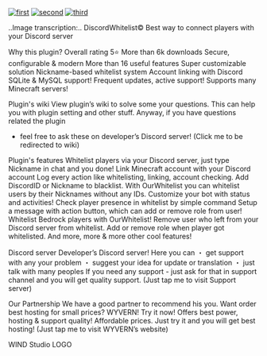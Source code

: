 [![first](https://i.imgur.com/4hajuPr.png)](https://windstudio.gitbook.io/discordwhitelist)
[![second](https://i.imgur.com/cI9A3s3.png)](https://discord.gg/XMGprbGtgR)
[![third](https://i.imgur.com/BDebAPp.png)](https://billing.wyvern.host/aff.php?aff=77)

..Image transcription:..
DiscordWhitelist©
Best way to connect players with your Discord server

Why this plugin?
Overall rating 5⭐
More than 6k downloads
Secure, configurable & modern
More than 16 useful features
Super customizable solution
Nickname-based whitelist system
Account linking with Discord
SQLite & MySQL support!
Frequent updates, active support!
Supports many Minecraft servers!

Plugin's wiki
View plugin’s wiki to solve some your questions.
This can help you with plugin setting and other stuff.
Anyway, if you have questions related the plugin
 - feel free to ask these on developer’s Discord server!
(Click me to be redirected to wiki)

Plugin's features
Whitelist players via your Discord server, just
type Nickname in chat and you done!
Link Minecraft account with your Discord account
Log every action like whitelisting, linking, account checking.
Add DiscordID or Nickname to blacklist.
With OurWhitelist you can whitelist users by their Nicknames without any IDs.
Customize your bot with status and activities!
Check player presence in whitelist by simple command
Setup a message with action button, which can add or
remove role from user!
Whitelist Bedrock players with OurWhitelist!
Remove user who left from your Discord server from whitelist.
Add or remove role when player got whitelisted.
And more, more & more other cool features!

Discord server
Developer’s Discord server! Here you can
・ get support with any your problem
・ suggest your idea for update or translation
・ just talk with many peoples
If you need any support - just ask for that in support
 channel and you will get quality support.
(Just tap me to visit Support server)

Our Partnership
We have a good partner to recommend his you.
Want order best hosting for small prices?
WYVERN! Try it now! Offers best power,
hosting & support quality! Affordable prices.
Just try it and you will get best hosting!
(Just tap me to visit WYVERN’s website)

WIND Studio LOGO
